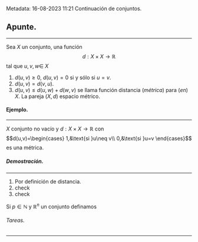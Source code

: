 Metadata:
16-08-2023
11:21
Continuación de conjuntos.

## Apunte.
---
Sea $X$ un conjunto, una función $$d:X\times X\rightarrow\mathbb{R}$$ tal que $u,v,w\in\ X$
1. $d(u,v)\geq0$, $d(u,v)=0$ si y sólo si $u=v$.
2. $d(u,v)=d(v,u)$.
3. $d(u,v)\leq d(u,w)+d(w,v)$
se llama función distancia (*métrica*) para (*en*) $X$. La pareja $(X,d)$ espacio métrico.


#### Ejemplo.
---
$X$ conjunto no vacío y $d:X\times X\rightarrow\mathbb{R}$ con $$d(u,v)=\begin{cases} 1,&\text{si }u\neq v\\ 0,&\text{si }u=v \end{cases}$$ es una métrica.

##### Demostración.
---
1. Por definición de distancia.
2. check
3. check


Si $p\in\mathbb{N}$ y $\mathbb{R}^n$ un conjunto definamos 
 

###### Tareas.
---







